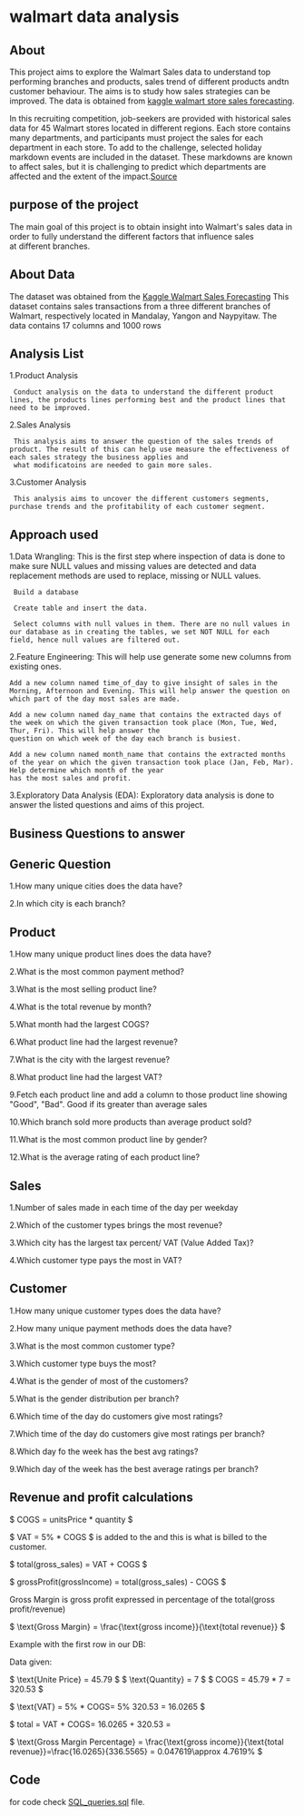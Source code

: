 # walmart data analysis

## About

This project aims to explore the Walmart Sales data to understand top performing branches and products, sales trend of different products andtn customer behaviour. The aims is to study how sales strategies can be improved. The data is obtained from [kaggle walmart store sales forecasting](https://www.kaggle.com/c/walmart-recruiting-store-sales-forecasting).

In this recruiting competition, job-seekers are provided with historical sales data for 45 Walmart stores located in different regions. Each store contains many departments, and participants must project the sales for each department in each store. To add to the challenge, selected holiday markdown events are included in the dataset. These markdowns are known to affect sales, but it is challenging to predict which departments are affected and the extent of the impact.[Source](https://www.kaggle.com/c/walmart-recruiting-store-sales-forecasting)

## purpose of the project

The main goal of this project is to obtain insight into Walmart's sales data in order to fully understand the different factors that influence sales at different branches.


## About Data

The dataset was obtained from the [Kaggle Walmart Sales Forecasting](https://www.kaggle.com/c/walmart-recruiting-store-sales-forecasting) This dataset contains sales transactions from a three different branches of Walmart, respectively located in Mandalay, Yangon and Naypyitaw. The data contains 17 columns and 1000 rows


## Analysis List

1.Product Analysis

     Conduct analysis on the data to understand the different product lines, the products lines performing best and the product lines that need to be improved.

2.Sales Analysis

     This analysis aims to answer the question of the sales trends of product. The result of this can help use measure the effectiveness of each sales strategy the business applies and 
     what modificatoins are needed to gain more sales.

3.Customer Analysis

     This analysis aims to uncover the different customers segments, purchase trends and the profitability of each customer segment.

	 
		 
## Approach used

1.Data Wrangling: This is the first step where inspection of data is done to make sure NULL values and missing values are detected and data replacement methods are used to replace, 
                  missing or NULL values.
									
     Build a database
		 
     Create table and insert the data.
		 
     Select columns with null values in them. There are no null values in our database as in creating the tables, we set NOT NULL for each field, hence null values are filtered out.
		 
2.Feature Engineering: This will help use generate some new columns from existing ones.

    Add a new column named time_of_day to give insight of sales in the Morning, Afternoon and Evening. This will help answer the question on which part of the day most sales are made.

    Add a new column named day_name that contains the extracted days of the week on which the given transaction took place (Mon, Tue, Wed, Thur, Fri). This will help answer the 
    question on which week of the day each branch is busiest.

    Add a new column named month_name that contains the extracted months of the year on which the given transaction took place (Jan, Feb, Mar). Help determine which month of the year 
    has the most sales and profit.
		
3.Exploratory Data Analysis (EDA): Exploratory data analysis is done to answer the listed questions and aims of this project.


## Business Questions to answer

## Generic Question
  
1.How many unique cities does the data have?

2.In which city is each branch?

## Product

1.How many unique product lines does the data have?

2.What is the most common payment method?

3.What is the most selling product line?

4.What is the total revenue by month?

5.What month had the largest COGS?

6.What product line had the largest revenue?

7.What is the city with the largest revenue?

8.What product line had the largest VAT?

9.Fetch each product line and add a column to those product line showing "Good", "Bad". Good if its greater than average sales

10.Which branch sold more products than average product sold?

11.What is the most common product line by gender?

12.What is the average rating of each product line?


## Sales

1.Number of sales made in each time of the day per weekday

2.Which of the customer types brings the most revenue?

3.Which city has the largest tax percent/ VAT (Value Added Tax)?

4.Which customer type pays the most in VAT?

## Customer

1.How many unique customer types does the data have?

2.How many unique payment methods does the data have?

3.What is the most common customer type?

3.Which customer type buys the most?

4.What is the gender of most of the customers?

5.What is the gender distribution per branch?

6.Which time of the day do customers give most ratings?

7.Which time of the day do customers give most ratings per branch?

8.Which day fo the week has the best avg ratings?

9.Which day of the week has the best average ratings per branch?


## Revenue and profit calculations

$ COGS = unitsPrice * quantity $

$ VAT = 5% * COGS $ is added to the and this is what is billed to the customer.

$ total(gross_sales) = VAT + COGS $

$ grossProfit(grossIncome) = total(gross_sales) - COGS $

Gross Margin is gross profit expressed in percentage of the total(gross profit/revenue)

$ \text{Gross Margin} = \frac{\text{gross income}}{\text{total revenue}} $

Example with the first row in our DB:

Data given:

$ \text{Unite Price} = 45.79 $
$ \text{Quantity} = 7 $
$ COGS = 45.79 * 7 = 320.53 $

$ \text{VAT} = 5% * COGS\= 5% 320.53 = 16.0265 $

$ total = VAT + COGS\= 16.0265 + 320.53 = 

$ \text{Gross Margin Percentage} = \frac{\text{gross income}}{\text{total revenue}}\=\frac{16.0265}{336.5565} = 0.047619\\approx 4.7619% $


## Code

for code check [SQL_queries.sql](https://github.com/madhurijuturi96/walmart-data-analysis/blob/main/SQL_Queries.sql) file.
